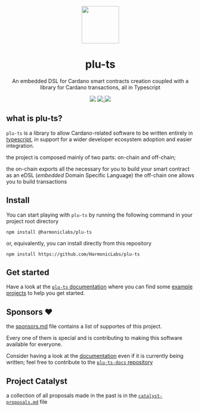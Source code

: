 <p align="center">
  <img width="100px" src="./assets/logo/plu-ts.svg" align="center"/>
  <h1 align="center">plu-ts</h1>
  <p align="center">An embedded DSL for Cardano smart contracts creation coupled with a library for Cardano transactions, all in Typescript</p>

  <p align="center">
    <img src="https://img.shields.io/github/commit-activity/m/harmonicpool/plu-ts?style=for-the-badge" />
    <a href="https://twitter.com/hlabs_tech">
      <img src="https://img.shields.io/twitter/follow/hlabs_tech?style=for-the-badge&logo=twitter" />
    </a>
    <a href="https://twitter.com/MicheleHarmonic">
      <img src="https://img.shields.io/twitter/follow/MicheleHarmonic?style=for-the-badge&logo=twitter" />
    </a>
  </p>
</p>

## what is plu-ts?

`plu-ts` is a library to allow Cardano-related software to be written entirely in [typescript](https://www.typescriptlang.org/), in support for a wider developer ecosystem adoption and easier integration.

the project is composed mainly of two parts: on-chain and off-chain;

the on-chain exports all the necessary for you to build your smart contract as an eDSL (_embedded_ Domain Specific Language)
the off-chain one allows you to build transactions 

## Install

You can start playing with `plu-ts` by running the following command in your project root directory
```
npm install @harmoniclabs/plu-ts
```
or, equivalently, you can install directly from this repository
```
npm install https://github.com/HarmonicLabs/plu-ts
```

## Get started

Have a look at the [`plu-ts` documentation](https://pluts.harmoniclabs.tech) where you can find some [example projects](https://pluts.harmoniclabs.tech/docs/examples/Hello%20World) to help you get started.

## Sponsors ❤️

the [sponsors.md](./sponsors.md) file contains a list of supportes of this project.

Every one of them is special and is contributing to making this software available for everyone.

Consider having a look at the [documentation]([https://www.harmoniclabs.tech/plu-ts-docs/index.html](https://pluts.harmoniclabs.tech)) even if it is currently being written; feel free to contribute to the [`plu-ts-docs` repository](https://github.com/HarmonicLabs/plu-ts-docs)

## Project Catalyst

a collection of all proposals made in the past is in the [```catalyst-proposals.md```](./catalyst-proposals.md) file
